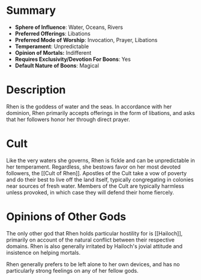 # Summary
- **Sphere of Influence**: Water, Oceans, Rivers
- **Preferred Offerings**: Libations
- **Preferred Mode of Worship**: Invocation, Prayer, Libations
- **Temperament**: Unpredictable
- **Opinion of Mortals:** Indifferent
- **Requires Exclusivity/Devotion For Boons**: Yes
- **Default Nature of Boons**: Magical

# Description
Rhen is the goddess of water and the seas. In accordance with her dominion, Rhen primarily accepts offerings in the form of libations, and asks that her followers honor her through direct prayer. 

# Cult
Like the very waters she governs, Rhen is fickle and can be unpredictable in her temperament. Regardless, she bestows favor on her most devoted followers, the [[Cult of Rhen]]. Apostles of the Cult take a vow of poverty and do their best to live off the land itself, typically congregating in colonies near sources of fresh water. Members of the Cult are typically harmless unless provoked, in which case they will defend their home fiercely. 

# Opinions of Other Gods
The only other god that Rhen holds particular hostility for is [[Hailoch]], primarily on account of the natural conflict between their respective domains. Rhen is also generally irritated by Hailoch's jovial attitude and insistence on helping mortals. 

Rhen generally prefers to be left alone to her own devices, and has no particularly strong feelings on any of her fellow gods.
